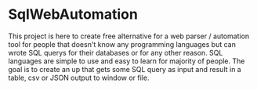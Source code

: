 # SqlWebAutomation
This project is here to create free alternative for a web parser / automation tool for people that doesn't know any programming languages but can wrote SQL querys for their databases or for any other reason. SQL languages are simple to use and easy to learn for majority of people. The goal is to create an up that gets some SQL query as input and result in a table, csv or JSON output to window or file.
